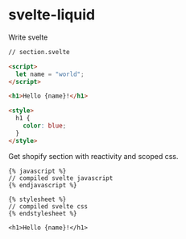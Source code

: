 # svelte-liquid

Write svelte

```html
// section.svelte

<script>
  let name = "world";
</script>

<h1>Hello {name}!</h1>

<style>
  h1 {
    color: blue;
  }
</style>
```

Get shopify section with reactivity and scoped css.

```liquid
{% javascript %}
// compiled svelte javascript
{% endjavascript %}

{% stylesheet %}
// compiled svelte css
{% endstylesheet %}

<h1>Hello {name}!</h1>
```
